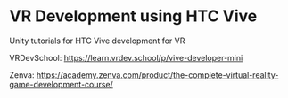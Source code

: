 # VR Development using HTC Vive
Unity tutorials for HTC Vive development for VR

VRDevSchool: https://learn.vrdev.school/p/vive-developer-mini

Zenva: https://academy.zenva.com/product/the-complete-virtual-reality-game-development-course/
